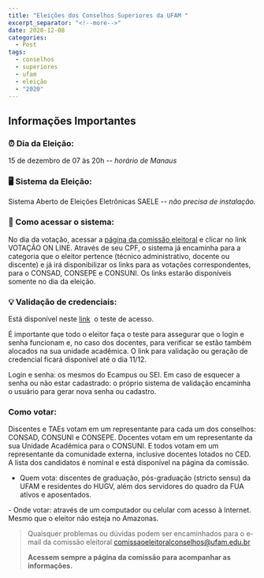```yaml
---
title: "Eleições dos Conselhos Superiores da UFAM "
excerpt_separator: "<!--more-->"
date: 2020-12-08
categories:
  - Post
tags:
  - conselhos
  - superiores
  - ufam
  - eleição
  - "2020"
---
```


## Informações Importantes

### ⏰ Dia da Eleição: 

15 de dezembro de 07 às 20h -- *horário de Manaus*

### 🖥️ Sistema da Eleição:

Sistema Aberto de Eleições Eletrônicas SAELE -- *não precisa de instalação.*

### 🔑 Como acessar o sistema:

No dia da votação, acessar a [página da comissão eleitoral](https://ufam.edu.br/conselhos-superiores.html) e clicar no link VOTAÇÃO ON LINE. Através de seu CPF, o sistema já encaminha para a categoria que o eleitor pertence (técnico administrativo, docente ou discente) e já irá disponibilizar os links para as votações correspondentes, para o CONSAD, CONSEPE e CONSUNI. Os links estarão disponíveis somente no dia da eleição.

### 💡 Validação de credenciais:

Está disponível neste [link](https://credenciamento.ufam.edu.br/home/index)  o teste de acesso. 

É importante que todo o eleitor faça o teste para assegurar que o login e senha funcionam e, no caso dos docentes, para verificar se estão também alocados na sua unidade acadêmica. O link para validação ou geração de credencial ficará disponível até o dia 11/12. 

Login e senha: os mesmos do Ecampus ou SEI. Em caso de esquecer a senha ou não estar cadastrado: o próprio sistema de validação encaminha o usuário para gerar nova senha ou cadastro.

### Como votar:

Discentes e TAEs votam em um representante para cada um dos conselhos: CONSAD, CONSUNI e CONSEPE. Docentes votam em um representante da sua Unidade Acadêmica para o CONSUNI. E todos votam em um representante da comunidade externa, inclusive docentes lotados no CED. A lista dos candidatos é nominal e está disponível na página da comissão.

- Quem vota: discentes de graduação, pós-graduação (stricto sensu) da UFAM e residentes do HUGV, além dos servidores do quadro da FUA ativos e aposentados.

- Onde votar: através de um computador ou celular com acesso à Internet. Mesmo que o eleitor não esteja no Amazonas. 


> Quaisquer problemas ou dúvidas podem ser encaminhados para o e-mail da comissão eleitoral [comissaoeleitoralconselhos@ufam.edu.br](comissaoeleitoralconselhos@ufam.edu.br)
>
>**Acessem sempre a página da comissão para acompanhar as informações.**


